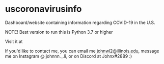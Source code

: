 # uscoronavirusinfo

Dashboard/website containing information regarding COVID-19 in the U.S.

NOTE! Best version to run this is Python 3.7 or higher

Visit it at [](uscoronavirusinfo.herokuapp.com)

If you'd like to contact me, you can email me johnwl2@illinois.edu, message me on Instagram @ johnnn._.li, or on Discord at Johnx#2889 :)
